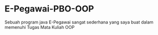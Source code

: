 # E-Pegawai-PBO-OOP
Sebuah program java E-Pegawai sangat sederhana yang saya buat dalam memenuhi Tugas Mata Kuliah OOP
